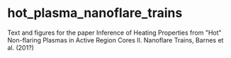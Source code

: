 # hot_plasma_nanoflare_trains
Text and figures for the paper Inference of Heating Properties from "Hot" Non-flaring Plasmas in Active Region Cores II. Nanoflare Trains, Barnes et al. (201?)
